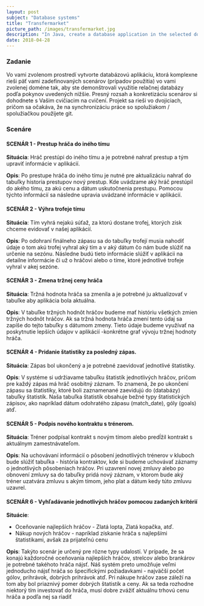 ```yaml
---
layout: post
subject: "Database systems"
title: "Transfermarket"
picture_path: /images/transfermarket.jpg
description: "In Java, create a database application in the selected domain."
date: 2018-04-28
---
```


### Zadanie
Vo vami zvolenom prostredí vytvorte databázovú aplikáciu, ktorá komplexne rieši päť vami zadefinovaných scenárov (prípadov použitia) vo vami zvolenej doméne tak, aby ste demonštrovali využitie relačnej databázy podľa pokynov uvedených nižšie. Presný rozsah a konkretizáciu scenárov si dohodnete s Vašim cvičiacim na cvičení. Projekt sa rieši vo dvojiciach, pričom sa očakáva, že na synchronizáciu práce so spolužiakom / spolužiačkou použijete git.

### Scenáre

#### SCENÁR 1 - Prestup hráča do iného tímu

**Situácia**: Hráč prestúpi do iného tímu a je potrebné nahrať prestup a tým upraviť informácie v aplikácií.

**Opis**: Po prestupe hráča do iného tímu je nutné pre aktualizáciu nahrať do tabuľky historia prestupov nový prestup. Kde uvádzame aký hráč prestúpil do akého tímu, za akú cenu a dátum uskutočnenia prestupu. Pomocou týchto informácií sa následne upravia uvádzané informácie v aplikácií.

#### SCENÁR 2 - Výhra trofeje tímu

**Situácia**: Tím vyhrá nejakú súťaž, za ktorú dostane trofej, ktorých zisk chceme evidovať v našej aplikácií.

**Opis**: Po odohraní finálneho zápasu sa do tabuľky trofejí musia nahodiť údaje  o tom akú trofej vyhral aký tím a v aký dátum čo nám bude slúžiť na určenie na sezónu. Následne budú tieto informácie slúžiť v aplikácii na detailne informácie či už o hráčovi alebo o tíme, ktoré jednotlivé trofeje vyhral v akej sezóne.

#### SCENÁR 3 - Zmena tržnej ceny hráča

**Situácia**: Tržná hodnota hráča sa zmenila a je potrebné ju aktualizovať v tabuľke aby aplikácia bola aktuálna.

**Opis**: V tabuľke tržných hodnôt hráčov budeme mať históriu všetkých zmien tržných hodnôt hráčov. Ak sa tržná hodnota hráča zmení tento údaj sa zapíše do tejto tabuľky s dátumom zmeny. Tieto údaje budeme využívať na poskytnutie lepších údajov v aplikácií -konkrétne graf vývoju tržnej hodnoty hráča.

#### SCENÁR 4  - Pridanie štatistiky za posledný zápas.

**Situácia**: Zápas bol ukončený a je potrebné zaevidovať jednotlivé štatistiky.

**Opis**: V systéme si udržiavame tabuľku štatistík jednotlivých hráčov, pričom pre každý zápas má hráč osobitný záznam. To znamená, že po ukončení zápasu sa štatistiky, ktoré boli zaznamenané zaevidujú do (databázy) tabuľky štatistík. Naša tabuľka štatistík obsahuje bežné typy štatistických zápisov, ako napríklad dátum odohratého zápasu (match_date), góly (goals) atď.

#### SCENÁR 5 - Podpis nového kontraktu s trénerom.

**Situácia**: Tréner podpísal kontrakt s novým tímom alebo predĺžil kontrakt s aktuálnym zamestnávateľom.

**Opis**: Na uchovávaní informácií o pôsobení jednotlivých trénerov v kluboch bude slúžiť tabuľka - história kontraktov, kde si budeme uchovávať záznamy o jednotlivých pôsobeniach hráčov. Pri uzavrení novej zmluvy alebo po obnovení zmluvy sa do tabuľky pridá nový záznam, v ktorom bude aký tréner uzatvára zmluvu s akým tímom, jeho plat a dátum kedy túto zmluvu uzavrel.

#### SCENÁR 6 - Vyhľadávanie jednotlivých hráčov pomocou zadaných kritérií

**Situácie**: 
* Oceňovanie najlepších hráčov - Zlatá lopta, Zlatá kopačka, atď. 
* Nákup nových hráčov - napríklad získanie hráča s najlepšími štatistikami, avšak za prijateľnú cenu

**Opis**: Takýto scenár je určený pre rôzne typy udalostí. V prípade, že sa konajú každoročné oceňovania najlepších hráčov, strelcov alebo brankárov je potrebné takéhoto hráča nájsť. Náš systém preto umožňuje veľmi jednoducho nájsť hráča so špecifickými požiadavkami - najväčší počet gólov, prihrávok, dobrých prihrávok atď. 
Pri nákupe hráčov zase záleží na tom aby bol priaznivý pomer dobrých štatistík a ceny. Ak sa teda rozhodne niektorý tím investovať do hráča, musí dobre zvážiť aktuálnu trhovú cenu hráča a podľa nej sa riadiť

